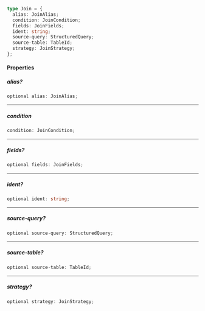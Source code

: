 ```ts
type Join = {
  alias: JoinAlias;
  condition: JoinCondition;
  fields: JoinFields;
  ident: string;
  source-query: StructuredQuery;
  source-table: TableId;
  strategy: JoinStrategy;
};
```

#### Properties

##### alias?

```ts
optional alias: JoinAlias;
```

***

##### condition

```ts
condition: JoinCondition;
```

***

##### fields?

```ts
optional fields: JoinFields;
```

***

##### ident?

```ts
optional ident: string;
```

***

##### source-query?

```ts
optional source-query: StructuredQuery;
```

***

##### source-table?

```ts
optional source-table: TableId;
```

***

##### strategy?

```ts
optional strategy: JoinStrategy;
```

